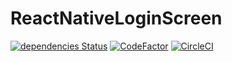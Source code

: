 # ReactNativeLoginScreen
[![dependencies Status](https://david-dm.org/XYZ321COD/ReactNativeLoginScreen/status.svg)](https://david-dm.org/XYZ321COD/ReactNativeLoginScreen)
[![CodeFactor](https://www.codefactor.io/repository/github/xyz321cod/reactnativeloginscreen/badge)](https://www.codefactor.io/repository/github/xyz321cod/reactnativeloginscreen)
[![CircleCI](https://circleci.com/gh/XYZ321COD/ReactNativeLoginScreen.svg?style=svg)](https://app.circleci.com/pipelines/github/XYZ321COD/ReactNativeLoginScreen?branch=master)
